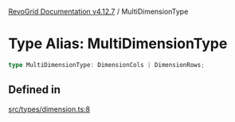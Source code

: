 [RevoGrid Documentation v4.12.7](README.md) / MultiDimensionType

# Type Alias: MultiDimensionType

```ts
type MultiDimensionType: DimensionCols | DimensionRows;
```

## Defined in

[src/types/dimension.ts:8](https://github.com/revolist/revogrid/blob/435ff99a088c5c293d22eb08cc3e448f60f4eb56/src/types/dimension.ts#L8)
